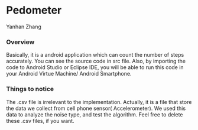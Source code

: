 # Pedometer
Yanhan Zhang

### Overview
Basically, it is a android application which can count the number of steps accurately. You can see the source code in src file.
Also, by importing the code to Android Studio or Eclipse IDE, you will be able to run this code in your Android Virtue Machine/
Android Smartphone.

### Things to notice
The .csv file is irrelevant to the implementation. Actually, it is a file that store the data we collect from cell phone sensor(
Accelerometer). We used this data to analyze the noise type, and test the algorithm. Feel free to delete these .csv files, if you want.

